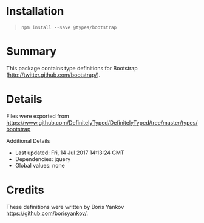 # Installation
> `npm install --save @types/bootstrap`

# Summary
This package contains type definitions for Bootstrap (http://twitter.github.com/bootstrap/).

# Details
Files were exported from https://www.github.com/DefinitelyTyped/DefinitelyTyped/tree/master/types/bootstrap

Additional Details
 * Last updated: Fri, 14 Jul 2017 14:13:24 GMT
 * Dependencies: jquery
 * Global values: none

# Credits
These definitions were written by Boris Yankov <https://github.com/borisyankov/>.
